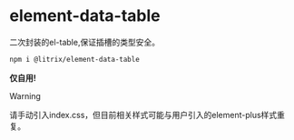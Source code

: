 # element-data-table

二次封装的el-table,保证插槽的类型安全。

```bash
npm i @litrix/element-data-table
```

**仅自用!**

> [!WARNING]
> 请手动引入index.css，但目前相关样式可能与用户引入的element-plus样式重复。
